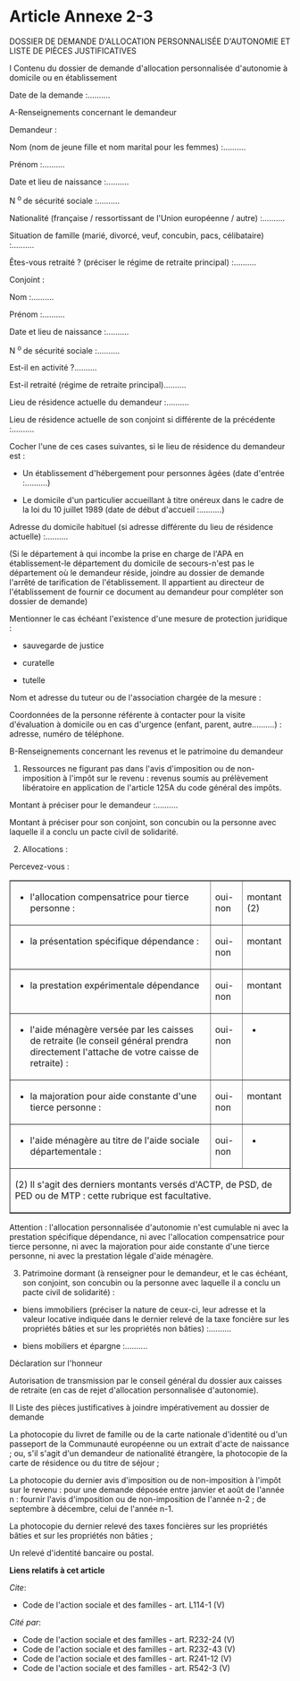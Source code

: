 # Article Annexe 2-3

DOSSIER DE DEMANDE D'ALLOCATION PERSONNALISÉE D'AUTONOMIE ET LISTE DE PIÈCES JUSTIFICATIVES 

I Contenu du dossier de demande d'allocation personnalisée d'autonomie à domicile ou en établissement 

Date de la demande :..........

A-Renseignements concernant le demandeur 

Demandeur : 

Nom (nom de jeune fille et nom marital pour les femmes) :.......... 

Prénom :.......... 

Date et lieu de naissance :..........

N 
  <sup>o </sup>de sécurité sociale :.......... 

Nationalité (française / ressortissant de l'Union européenne / autre) :.......... 

Situation de famille (marié, divorcé, veuf, concubin, pacs, célibataire) :.......... 

Êtes-vous retraité ? (préciser le régime de retraite principal) :.......... 

Conjoint : 

Nom :.......... 

Prénom :.......... 

Date et lieu de naissance :..........

N 
  <sup>o </sup>de sécurité sociale :.......... 

Est-il en activité ?.......... 

Est-il retraité (régime de retraite principal).......... 

Lieu de résidence actuelle du demandeur :.......... 

Lieu de résidence actuelle de son conjoint si différente de la précédente :.......... 

Cocher l'une de ces cases suivantes, si le lieu de résidence du demandeur est :

- Un établissement d'hébergement pour personnes âgées (date d'entrée :..........)

- Le domicile d'un particulier accueillant à titre onéreux dans le cadre de la loi du 10 juillet 1989 (date de début
d'accueil :..........) 

Adresse du domicile habituel (si adresse différente du lieu de résidence actuelle) :.......... 

(Si le département à qui incombe la prise en charge de l'APA en établissement-le département du domicile de secours-n'est pas
le département où le demandeur réside, joindre au dossier de demande l'arrêté de tarification de l'établissement. Il
appartient au directeur de l'établissement de fournir ce document au demandeur pour compléter son dossier de demande) 

Mentionner le cas échéant l'existence d'une mesure de protection juridique :

- sauvegarde de justice

- curatelle

- tutelle 

Nom et adresse du tuteur ou de l'association chargée de la mesure : 

Coordonnées de la personne référente à contacter pour la visite d'évaluation à domicile ou en cas d'urgence (enfant, parent,
autre..........) : adresse, numéro de téléphone.

B-Renseignements concernant les revenus et le patrimoine du demandeur 

1. Ressources ne figurant pas dans l'avis d'imposition ou de non-imposition à l'impôt sur le revenu : revenus soumis au
prélèvement libératoire en application de l'article 125A du code général des impôts. 

Montant à préciser pour le demandeur :.......... 

Montant à préciser pour son conjoint, son concubin ou la personne avec laquelle il a conclu un pacte civil de solidarité. 

2. Allocations : 

Percevez-vous :

<table cellspacing="1" cellpadding="0" border="1">
  <tbody>
    <tr>
      <td valign="top">

- l'allocation compensatrice pour tierce personne : 

</td>
      <td valign="top">

oui-non 

</td>
      <td valign="top">

montant (2)

</td>
    </tr>
    <tr>
      <td valign="top">

- la présentation spécifique dépendance : 

</td>
      <td valign="top">

oui-non 

</td>
      <td valign="top">

montant

</td>
    </tr>
    <tr>
      <td valign="top">

- la prestation expérimentale dépendance 

</td>
      <td valign="top">

oui-non 

</td>
      <td valign="top">

montant

</td>
    </tr>
    <tr>
      <td valign="top">

- l'aide ménagère versée par les caisses de retraite (le conseil général prendra directement l'attache de votre caisse de
retraite) : 

</td>
      <td valign="top">

oui-non

</td>
      <td valign="top">

-

</td>
    </tr>
    <tr>
      <td valign="top">

- la majoration pour aide constante d'une tierce personne : 

</td>
      <td valign="top">

oui-non 

</td>
      <td valign="top">

montant

</td>
    </tr>
    <tr>
      <td valign="top">

- l'aide ménagère au titre de l'aide sociale départementale : 

</td>
      <td valign="top">

oui-non

</td>
      <td valign="top">

-

</td>
    </tr>
    <tr>
      <td valign="top" colspan="3">

(2) Il s'agit des derniers montants versés d'ACTP, de PSD, de PED ou de MTP : cette rubrique est facultative. 

</td>
    </tr>
  </tbody>
</table>

Attention : l'allocation personnalisée d'autonomie n'est cumulable ni avec la prestation spécifique dépendance, ni avec
l'allocation compensatrice pour tierce personne, ni avec la majoration pour aide constante d'une tierce personne, ni avec la
prestation légale d'aide ménagère. 

3. Patrimoine dormant (à renseigner pour le demandeur, et le cas échéant, son conjoint, son concubin ou la personne avec
laquelle il a conclu un pacte civil de solidarité) :

- biens immobiliers (préciser la nature de ceux-ci, leur adresse et la valeur locative indiquée dans le dernier relevé de la
taxe foncière sur les propriétés bâties et sur les propriétés non bâties) :..........

- biens mobiliers et épargne :.......... 

Déclaration sur l'honneur 

Autorisation de transmission par le conseil général du dossier aux caisses de retraite (en cas de rejet d'allocation
personnalisée d'autonomie). 

II Liste des pièces justificatives à joindre impérativement au dossier de demande 

La photocopie du livret de famille ou de la carte nationale d'identité ou d'un passeport de la Communauté européenne ou un
extrait d'acte de naissance ; ou, s'il s'agit d'un demandeur de nationalité étrangère, la photocopie de la carte de résidence
ou du titre de séjour ; 

La photocopie du dernier avis d'imposition ou de non-imposition à l'impôt sur le revenu : pour une demande déposée entre
janvier et août de l'année n : fournir l'avis d'imposition ou de non-imposition de l'année n-2 ; de septembre à décembre,
celui de l'année n-1. 

La photocopie du dernier relevé des taxes foncières sur les propriétés bâties et sur les propriétés non bâties ; 

Un relevé d'identité bancaire ou postal.

**Liens relatifs à cet article**

_Cite_:

  - Code de l'action sociale et des familles - art. L114-1 (V)

_Cité par_:

  - Code de l'action sociale et des familles - art. R232-24 (V)
  - Code de l'action sociale et des familles - art. R232-43 (V)
  - Code de l'action sociale et des familles - art. R241-12 (V)
  - Code de l'action sociale et des familles - art. R542-3 (V)
